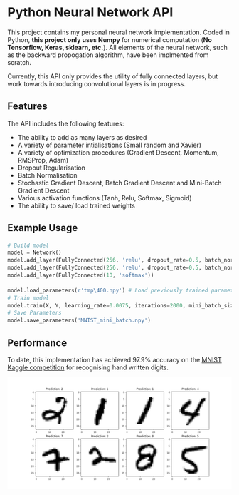 # Python Neural Network API

This project contains my personal neural network implementation.
Coded in Python, **this project only uses Numpy** for numerical computation (**No Tensorflow, Keras, sklearn, etc.**). All elements of the neural network, such as the backward propogation algorithm, have been implmented from scratch.

Currently, this API only provides the utility of fully connected layers, but work towards introducing convolutional layers is in progress. 

## Features

The API includes the following features: 
- The ability to add as many layers as desired
- A variety of parameter intialisations (Small random and Xavier)
- A variety of optimization procedures (Gradient Descent, Momentum, RMSProp, Adam)
- Dropout Regularisation
- Batch Normalisation
- Stochastic Gradient Descent, Batch Gradient Descent and Mini-Batch Gradient Descent
- Various activation functions (Tanh, Relu, Softmax, Sigmoid)
- The ability to save/ load trained weights

## Example Usage
```python
# Build model
model = Network()
model.add_layer(FullyConnected(256, 'relu', dropout_rate=0.5, batch_norm=True))
model.add_layer(FullyConnected(256, 'relu', dropout_rate=0.5, batch_norm=True))
model.add_layer(FullyConnected(10, 'softmax'))

model.load_parameters(r'tmp\400.npy') # Load previously trained parameters if required
# Train model
model.train(X, Y, learning_rate=0.0075, iterations=2000, mini_batch_size=20, optimizer='Adam')
# Save Parameters
model.save_parameters('MNIST_mini_batch.npy')
```

## Performance

To date, this implementation has achieved 97.9% accuracy on the [MNIST Kaggle competition](https://www.kaggle.com/c/digit-recognizer) for recognising hand written digits. 

![alt text](/examples/MNIST/MNIST_predictions.png)
